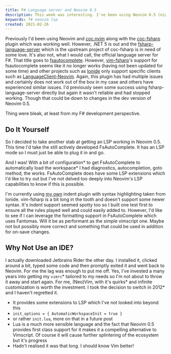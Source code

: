 ```yaml
---
title: F# Language server and Neovim 0.5
description: This week was interesting. I've been using Neovim 0.5 (nightly) for several months now and I think I've finally found the setup I want.
keywords: f# neovim lsp
created: 2021-02-26
---
```


Previously I'd been using Neovim and [coc.nvim](github.com/neoclide/coc.nvim) along with the [coc-fsharp](github.com/coc-extensions/coc-fsharp) plugin which was working well. However, .NET 5 is out and the [fsharp-language-server](github.com/fsprojects/fsharp-language-server) which is the upstream project of coc-fsharp is in need of some love. It's also not, what I would call, the official language server for F#. That title goes to [fsautocomplete](github.com/fsharp/fsautocomplete). However, [vim-fsharp](github.com/fsharp/vim-fsharp)'s support for fsautocomplete seems like it no longer works (having not been updated for some time) and other projects such as [Ionide](github.com/ionide/ionide-vim) only support specific clients such as [LanguageClient-Neovim](github.com/autozimu/LanguageClient-neovim). Again, this plugin has had multiple issues and certainly does not work out of the box in my case and others have experienced similar issues. I'd previously seen some success using fsharp-language-server directly but again it wasn't reliable and had stopped working. Though that could be down to changes in the dev version of Neovim 0.5.

Thing were bleak, at least from my F# development perspective.

## Do It Yourself

So I decided to take another stab at getting an LSP working in Neovim 0.5. This time I'd take the still actively developed FsAutoComplete. It has an LSP mode so I must just be able to plug it in and go.

And I was! With a bit of configuration* to get FsAutoComplete to automatically load the workspace* I had diagnostics, autocompletion, goto method, the works. FsAutoComplete does have some LSP extensions which I'd like to try out but I've not delved too deeply into Neovim's LSP capabilities to know if this is possible.

I'm currently using [my own](https://github.com/PhilT/vim-fsharp) indent plugin with syntax highlighting taken from Ionide. vim-fsharp is a bit long in the tooth and doesn't support some newer syntax. It's indent support seemed spotty too so I built one test first to ensure all the rules played well and could easily added to. However, I'd like to see if I can leverage the formatting support in FsAutoComplete which uses Fantomas. Will it be as performant as the simple vimscript one. Maybe not but possibly more correct and something that could be used in addition for on-save changes.

## Why Not Use an IDE?

I actually downloaded Jetbrains Rider the other day. I installed it, clicked around a bit, typed some code and then promptly exited it and went back to Neovim. For me the lag was enough to put me off. Yes, I've invested a many years into getting my `vimrc`* tailored to my needs so I'm not about to throw it away and start again. For me, (Neo)Vim, with it's quirks* and infinite customization is worth the investment. I took the decision to switch in 2012* and I haven't regretted it.



* It provides some extensions to LSP which I've not looked into beyond this
* `init_options = { AutomaticWorkspaceInit = true }`
* or rather `init.lua`, more on that in a future post
* Lua is a much more sensible language and the fact that Neovim 0.5 provides first class support for it makes it a compelling alternative to Vimscript. Of course it will cause further splintering of the ecosystem but it's progress
* Hadn't realised it was that long. I should know Vim better!
